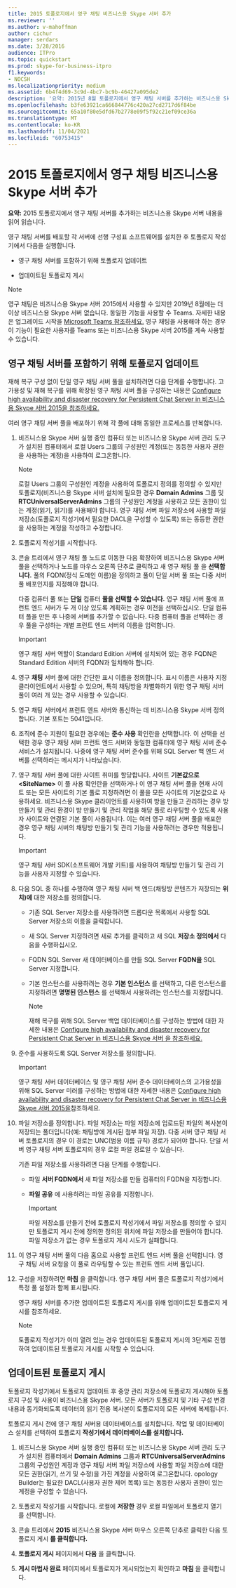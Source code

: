 ```yaml
---
title: 2015 토폴로지에서 영구 채팅 비즈니스용 Skype 서버 추가
ms.reviewer: ''
ms.author: v-mahoffman
author: cichur
manager: serdars
ms.date: 3/28/2016
audience: ITPro
ms.topic: quickstart
ms.prod: skype-for-business-itpro
f1.keywords:
- NOCSH
ms.localizationpriority: medium
ms.assetid: 6b4f4d69-3c9d-4bc7-bc9b-46427a095de2
description: '요약: 2015년 8월 토폴로지에서 영구 채팅 서버를 추가하는 비즈니스용 Skype 서버 항목을 읽어 읽습니다.'
ms.openlocfilehash: b3fe63921ca666844776c420a27cd2717d6f84be
ms.sourcegitcommit: 65a10f80e5dfd67b2778e09f5f92c21ef09ce36a
ms.translationtype: MT
ms.contentlocale: ko-KR
ms.lasthandoff: 11/04/2021
ms.locfileid: "60753415"
---
```

# <a name="add-persistent-chat-server-to-your-skype-for-business-server-2015-topology"></a>2015 토폴로지에서 영구 채팅 비즈니스용 Skype 서버 추가
 
**요약:** 2015 토폴로지에서 영구 채팅 서버를 추가하는 비즈니스용 Skype 서버 내용을 읽어 읽습니다.
  
영구 채팅 서버를 배포할 각 서버에 선행 구성표 소프트웨어를 설치한 후 토폴로지 작성기에서 다음을 실행합니다. 
  
- 영구 채팅 서버를 포함하기 위해 토폴로지 업데이트
    
- 업데이트된 토폴로지 게시
    
> [!NOTE] 
> 영구 채팅은 비즈니스용 Skype 서버 2015에서 사용할 수 있지만 2019년 8월에는 더 이상 비즈니스용 Skype 서버 없습니다. 동일한 기능을 사용할 수 Teams. 자세한 내용은 업그레이드 시작을 [Microsoft Teams 참조하세요.](/microsoftteams/upgrade-start-here) 영구 채팅을 사용해야 하는 경우 이 기능이 필요한 사용자를 Teams 또는 비즈니스용 Skype 서버 2015를 계속 사용할 수 있습니다. 

## <a name="update-your-topology-to-include-persistent-chat-server"></a>영구 채팅 서버를 포함하기 위해 토폴로지 업데이트

재해 복구 구성 없이 단일 영구 채팅 서버 풀을 설치하려면 다음 단계를 수행합니다. 고가용성 및 재해 복구를 위해 확장된 영구 채팅 서버 풀을 구성하는 내용은 [Configure high availability and disaster recovery for Persistent Chat Server in 비즈니스용 Skype 서버 2015을 참조하세요.](../../deploy/deploy-high-availability-and-disaster-recovery/configure-hadr-for-persistent-chat.md)
  
여러 영구 채팅 서버 풀을 배포하기 위해 각 풀에 대해 동일한 프로세스를 반복합니다.
  
1. 비즈니스용 Skype 서버 실행 중인 컴퓨터 또는 비즈니스용 Skype 서버 관리 도구가 설치된 컴퓨터에서 로컬 Users 그룹의 구성원인 계정(또는 동등한 사용자 권한을 사용하는 계정)을 사용하여 로그온합니다.
    
    > [!NOTE]
    > 로컬 Users 그룹의 구성원인 계정을 사용하여 토폴로지 정의를 정의할 수 있지만 토폴로지(비즈니스용 Skype 서버 설치에 필요한 경우 **Domain Admins** 그룹 및 **RTCUniversalServerAdmins** 그룹의 구성원인 계정을 사용하고 모든 권한이 있는 계정(읽기, 읽기)를 사용해야 합니다.  영구 채팅 서버 파일 저장소에 사용할 파일 저장소(토폴로지 작성기에서 필요한 DACL을 구성할 수 있도록) 또는 동등한 권한을 사용하는 계정을 작성하고 수정합니다.
  
2. 토폴로지 작성기를 시작합니다.
    
3. 콘솔 트리에서 영구 채팅  풀 노드로 이동한 다음 확장하여 비즈니스용 Skype 서버 풀을 선택하거나 노드를 마우스 오른쪽 단추로 클릭하고 새 영구 채팅 풀 을 **선택합니다.** 풀의 FQDN(정식 도메인 이름)을 정의하고 풀이 단일 서버 풀 또는 다중 서버 풀 배포인지를 지정해야 합니다.
    
    다중 컴퓨터 풀 또는 **단일** 컴퓨터 **풀을 선택할 수 있습니다.** 영구 채팅 서버 풀에 프런트 엔드 서버가 두 개 이상 있도록 계획하는 경우 이전을 선택하십시오. 단일 컴퓨터 풀을 만든 후 나중에 서버를 추가할 수 없습니다. 다중 컴퓨터 풀을 선택하는 경우 풀을 구성하는 개별 프런트 엔드 서버의 이름을 입력합니다.
    
    > [!IMPORTANT]
    > 영구 채팅 서버 역할이 Standard Edition 서버에 설치되어 있는 경우 FQDN은 Standard Edition 서버의 FQDN과 일치해야 합니다. 
  
4. 영구 **채팅** 서버 풀에 대한 간단한 표시 이름을 정의합니다. 표시 이름은 사용자 지정 클라이언트에서 사용할 수 있으며, 특히 채팅방을 차별화하기 위한 영구 채팅 서버 풀이 여러 개 있는 경우 사용할 수 있습니다.
    
5. 영구 채팅 서버에서 프런트 엔드 서버와 통신하는 데 비즈니스용 Skype 서버 정의합니다. 기본 포트는 5041입니다.
    
6. 조직에 준수 지원이 필요한 경우에는 **준수 사용** 확인란을 선택합니다. 이 선택을 선택한 경우 영구 채팅 서버 프런트 엔드 서버와 동일한 컴퓨터에 영구 채팅 서버 준수 서비스가 설치됩니다. 나중에 영구 채팅 서버 준수를 위해 SQL Server 백 엔드 서버를 선택하라는 메시지가 나타났습니다.
    
7. 영구 채팅 서버 풀에 대한 사이트 취미를 할당합니다. 사이트 **기본값으로 \<SiteName\>** 이 풀 사용 확인란을 선택하거나 이 영구 채팅 서버 풀을 현재 사이트 또는 모든 사이트의 기본 풀로 지정하려면 이 풀을 모든 사이트의 기본값으로 사용하세요.  비즈니스용 Skype 클라이언트를 사용하여 방을 만들고 관리하는 경우 방 만들기 및 관리 환경이 방 만들기 및 관리 작업을 해당 풀로 라우팅할 수 있도록 사용자 사이트와 연결된 기본 풀이 사용됩니다. 이는 여러 영구 채팅 서버 풀을 배포한 경우 영구 채팅 서버의 채팅방 만들기 및 관리 기능을 사용하려는 경우만 적용됩니다.
    
    > [!IMPORTANT]
    > 영구 채팅 서버 SDK(소프트웨어 개발 키트)를 사용하여 채팅방 만들기 및 관리 기능을 사용자 지정할 수 있습니다. 
  
8. 다음 SQL 중 하나를 수행하여 영구 채팅 서버 백 엔드(채팅방 콘텐츠가 저장되는 **위치)에** 대한 저장소를 정의합니다.
    
   - 기존 SQL Server 저장소를 사용하려면 드롭다운 목록에서 사용할 SQL Server 저장소의 이름을 클릭합니다.
    
   - 새 SQL Server 지정하려면 새로 추가를 클릭하고 새 SQL **저장소 정의에서** 다음을 수행하십시오.
    
   - FQDN SQL Server 새 데이터베이스를 만들 SQL Server **FQDN을** SQL Server 지정합니다.
    
   - 기본 인스턴스를 사용하려는 경우 **기본 인스턴스** 를 선택하고, 다른 인스턴스를 지정하려면 **명명된 인스턴스** 를 선택해서 사용하려는 인스턴스를 지정합니다.
    
     > [!NOTE]
     > 재해 복구를 위해 SQL Server 백업 데이터베이스를 구성하는 방법에 대한 자세한 내용은 [Configure high availability and disaster recovery for Persistent Chat Server in 비즈니스용 Skype 서버 을 참조하세요.](../../deploy/deploy-high-availability-and-disaster-recovery/configure-hadr-for-persistent-chat.md) 
  
9. 준수를 사용하도록 SQL Server 저장소를 정의합니다.
    
    > [!IMPORTANT]
    > 영구 채팅 서버 데이터베이스 및 영구 채팅 서버 준수 데이터베이스의 고가용성을 위해 SQL Server 미러를 구성하는 방법에 대한 자세한 내용은 [Configure high availability and disaster recovery for Persistent Chat Server in 비즈니스용 Skype 서버 2015을](../../deploy/deploy-high-availability-and-disaster-recovery/configure-hadr-for-persistent-chat.md)참조하세요. 
  
10. 파일 저장소를 정의합니다. 파일 저장소는 파일 저장소에 업로드된 파일의 복사본이 저장되는 폴더입니다(예: 채팅방에 게시된 첨부 파일 저장). 다중 서버 영구 채팅 서버 토폴로지의 경우 이 경로는 UNC(범용 이름 규칙) 경로가 되어야 합니다. 단일 서버 영구 채팅 서버 토폴로지의 경우 로컬 파일 경로일 수 있습니다.
    
    기존 파일 저장소를 사용하려면 다음 단계를 수행합니다.
    
    - 파일 **서버 FQDN에서** 새 파일 저장소를 만들 컴퓨터의 FQDN을 지정합니다.
    
    - **파일 공유** 에 사용하려는 파일 공유를 지정합니다.
    
      > [!IMPORTANT]
      > 파일 저장소를 만들기 전에 토폴로지 작성기에서 파일 저장소를 정의할 수 있지만 토폴로지 게시 전에 정의한 정의된 위치에 파일 저장소를 만들어야 합니다. 파일 저장소가 없는 경우 토폴로지 게시 시도가 실패합니다. 
  
11. 이 영구 채팅 서버 풀의 다음 홉으로 사용할 프런트 엔드 서버 풀을 선택합니다. 영구 채팅 서버 요청을 이 풀로 라우팅할 수 있는 프런트 엔드 서버 풀입니다.
    
12. 구성을 저장하려면 **마침** 을 클릭합니다. 영구 채팅 서버 풀은 토폴로지 작성기에서 특정 풀 설정과 함께 표시됩니다.
    
    영구 채팅 서버를 추가한 업데이트된 토폴로지 게시를 위해 업데이트된 토폴로지 게시를 참조하세요.
    
    > [!NOTE]
    > 토폴로지 작성기가 이미 열려 있는 경우 업데이트된 토폴로지 게시의 3단계로 진행하여 업데이트된 토폴로지 게시를 시작할 수 있습니다. 
  
## <a name="publish-the-updated-topology"></a>업데이트된 토폴로지 게시
<a name="BKMK_PublishTopology"> </a>

토폴로지 작성기에서 토폴로지 업데이트 후 중앙 관리 저장소에 토폴로지 게시해야 토폴로지 구성 및 사용이 비즈니스용 Skype 서버. 모든 서버가 토폴로지 및 기타 구성 변경 내용과 동기화되도록 데이터의 읽기 전용 복사본이 토폴로지의 모든 서버에 복제됩니다.
  
토폴로지 게시 전에 영구 채팅 서버용 데이터베이스를 설치합니다. 작업 및 데이터베이스 설치를 선택하여 토폴로지 **작성기에서 데이터베이스를 설치합니다.** 
  
1. 비즈니스용 Skype 서버 실행 중인 컴퓨터 또는 비즈니스용 Skype 서버 관리 도구가 설치된 컴퓨터에서 **Domain Admins** 그룹과 **RTCUniversalServerAdmins** 그룹의 구성원인 계정과 영구 채팅 서버 파일 저장소에 사용할 파일 저장소에 대한 모든 권한(읽기, 쓰기 및 수정)을 가진 계정을 사용하여 로그온합니다. opology Builder는 필요한 DACL(사용자 권한 제어 목록) 또는 동등한 사용자 권한이 있는 계정을 구성할 수 있습니다.
    
2. 토폴로지 작성기를 시작합니다. 로컬에 **저장한** 경우 로컬 파일에서 토폴로지 열기 를 선택합니다.
    
3. 콘솔 트리에서 **2015** 비즈니스용 Skype 서버 마우스 오른쪽 단추로 클릭한 다음 토폴로지 게시 **를 클릭합니다.**
    
4. **토폴로지 게시** 페이지에서 **다음** 을 클릭합니다.
    
5. **게시 마법사 완료** 페이지에서 토폴로지가 게시되었는지 확인하고 **마침** 을 클릭합니다.
    

